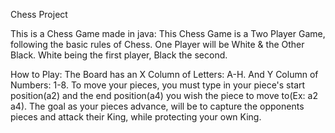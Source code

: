 Chess Project

This is a Chess Game made in java:
    This Chess Game is a Two Player Game, following the basic rules of Chess.
    One Player will be White & the Other Black.
    White being the first player, Black the second.

How to Play: 
    The Board has an X Column of Letters: A-H. And Y Column of Numbers: 1-8. 
    To move your pieces, you must type in your piece's start position(a2) and 
    the end position(a4) you wish the piece to move to(Ex: a2 a4). 
    The goal as your pieces advance, will be to capture the opponents pieces and attack their King, 
    while protecting your own King. 
